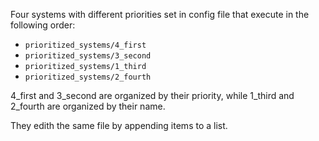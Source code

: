 Four systems with different priorities set in config file that execute in the following order:

- `prioritized_systems/4_first`
- `prioritized_systems/3_second`
- `prioritized_systems/1_third`
- `prioritized_systems/2_fourth`

4_first and 3_second are organized by their priority, while 1_third and 2_fourth are organized by their name.

They edith the same file by appending items to a list.